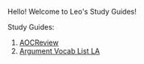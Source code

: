 Hello! Welcome to Leo's Study Guides!

Study Guides:
1. [AOCReview](StudyGuides/AOCReview.md)
2. [Argument Vocab List LA](StudyGuides/ArgumentVocabStudyGuide.md)
